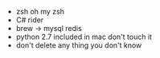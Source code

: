 - zsh oh my zsh
- C# rider
- brew -> mysql redis
- python 2.7 included in mac don't touch it
- don't delete any thing you don't know
